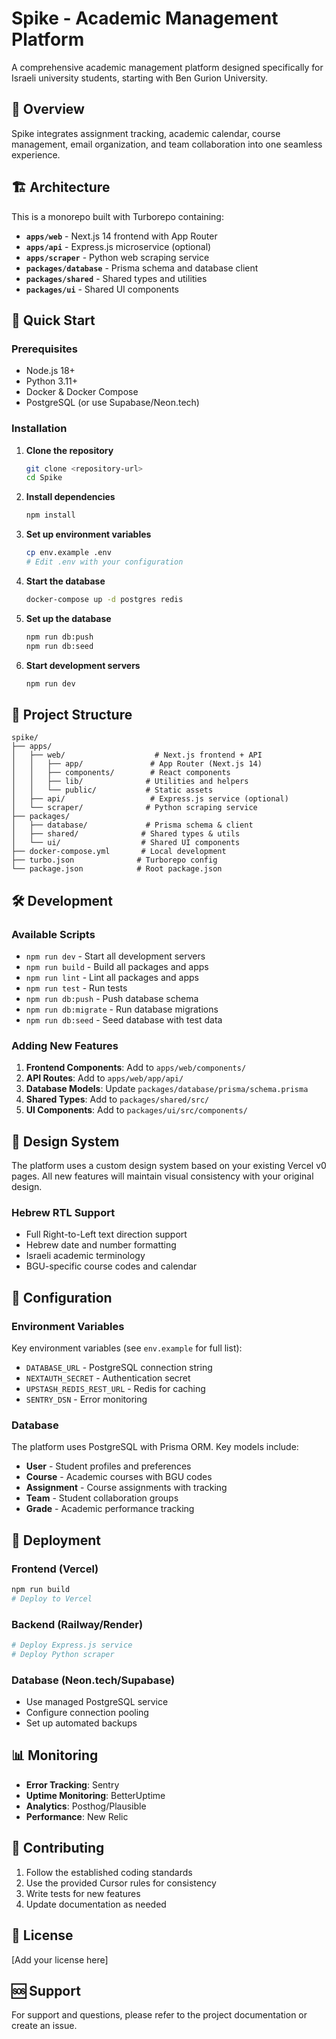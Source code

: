 # Spike - Academic Management Platform

A comprehensive academic management platform designed specifically for Israeli university students, starting with Ben Gurion University.

## 🎯 Overview

Spike integrates assignment tracking, academic calendar, course management, email organization, and team collaboration into one seamless experience.

## 🏗️ Architecture

This is a monorepo built with Turborepo containing:

- **`apps/web`** - Next.js 14 frontend with App Router
- **`apps/api`** - Express.js microservice (optional)
- **`apps/scraper`** - Python web scraping service
- **`packages/database`** - Prisma schema and database client
- **`packages/shared`** - Shared types and utilities
- **`packages/ui`** - Shared UI components

## 🚀 Quick Start

### Prerequisites

- Node.js 18+
- Python 3.11+
- Docker & Docker Compose
- PostgreSQL (or use Supabase/Neon.tech)

### Installation

1. **Clone the repository**
   ```bash
   git clone <repository-url>
   cd Spike
   ```

2. **Install dependencies**
   ```bash
   npm install
   ```

3. **Set up environment variables**
   ```bash
   cp env.example .env
   # Edit .env with your configuration
   ```

4. **Start the database**
   ```bash
   docker-compose up -d postgres redis
   ```

5. **Set up the database**
   ```bash
   npm run db:push
   npm run db:seed
   ```

6. **Start development servers**
   ```bash
   npm run dev
   ```

## 📁 Project Structure

```
spike/
├── apps/
│   ├── web/                    # Next.js frontend + API
│   │   ├── app/               # App Router (Next.js 14)
│   │   ├── components/        # React components
│   │   ├── lib/              # Utilities and helpers
│   │   └── public/           # Static assets
│   ├── api/                   # Express.js service (optional)
│   └── scraper/              # Python scraping service
├── packages/
│   ├── database/             # Prisma schema & client
│   ├── shared/              # Shared types & utils
│   └── ui/                  # Shared UI components
├── docker-compose.yml       # Local development
├── turbo.json              # Turborepo config
└── package.json            # Root package.json
```

## 🛠️ Development

### Available Scripts

- `npm run dev` - Start all development servers
- `npm run build` - Build all packages and apps
- `npm run lint` - Lint all packages and apps
- `npm run test` - Run tests
- `npm run db:push` - Push database schema
- `npm run db:migrate` - Run database migrations
- `npm run db:seed` - Seed database with test data

### Adding New Features

1. **Frontend Components**: Add to `apps/web/components/`
2. **API Routes**: Add to `apps/web/app/api/`
3. **Database Models**: Update `packages/database/prisma/schema.prisma`
4. **Shared Types**: Add to `packages/shared/src/`
5. **UI Components**: Add to `packages/ui/src/components/`

## 🎨 Design System

The platform uses a custom design system based on your existing Vercel v0 pages. All new features will maintain visual consistency with your original design.

### Hebrew RTL Support

- Full Right-to-Left text direction support
- Hebrew date and number formatting
- Israeli academic terminology
- BGU-specific course codes and calendar

## 🔧 Configuration

### Environment Variables

Key environment variables (see `env.example` for full list):

- `DATABASE_URL` - PostgreSQL connection string
- `NEXTAUTH_SECRET` - Authentication secret
- `UPSTASH_REDIS_REST_URL` - Redis for caching
- `SENTRY_DSN` - Error monitoring

### Database

The platform uses PostgreSQL with Prisma ORM. Key models include:

- **User** - Student profiles and preferences
- **Course** - Academic courses with BGU codes
- **Assignment** - Course assignments with tracking
- **Team** - Student collaboration groups
- **Grade** - Academic performance tracking

## 🚀 Deployment

### Frontend (Vercel)
```bash
npm run build
# Deploy to Vercel
```

### Backend (Railway/Render)
```bash
# Deploy Express.js service
# Deploy Python scraper
```

### Database (Neon.tech/Supabase)
- Use managed PostgreSQL service
- Configure connection pooling
- Set up automated backups

## 📊 Monitoring

- **Error Tracking**: Sentry
- **Uptime Monitoring**: BetterUptime
- **Analytics**: Posthog/Plausible
- **Performance**: New Relic

## 🤝 Contributing

1. Follow the established coding standards
2. Use the provided Cursor rules for consistency
3. Write tests for new features
4. Update documentation as needed

## 📄 License

[Add your license here]

## 🆘 Support

For support and questions, please refer to the project documentation or create an issue. 